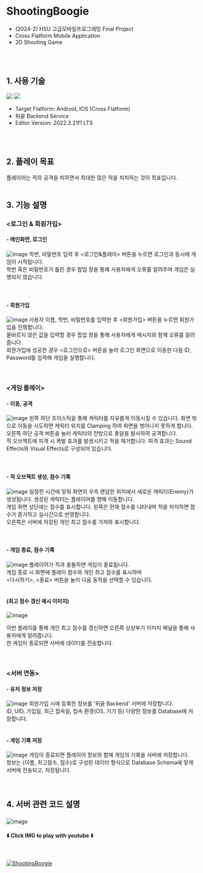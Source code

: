# ShootingBoogie
- (2024-2) HSU 고급모바일프로그래밍 Final Project
- Cross Flatform Mobile Application
- 2D Shooting Game
<br>
<br>

## 1. 사용 기술
<img src="https://img.shields.io/badge/unity-%23000000.svg?style=for-the-badge&logo=unity&logoColor=white"/> <img src="https://img.shields.io/badge/c%23-%23239120.svg?style=for-the-badge&logo=c-sharp&logoColor=white"/>
<br>
- Target Flatform: Android, IOS (Cross Flatform)
- 뒤끝 Backend Service
- Editor Version: 2022.3.21f1 LTS
<br>
<br>

## 2. 플레이 목표
플레이어는 적의 공격을 피하면서 최대한 많은 적을 처치하는 것이 목표입니다.
<br>
<br>

## 3. 기능 설명
### <로그인 & 회원가입> 
#### - 메인화면, 로그인
![image](https://github.com/user-attachments/assets/8f6920b6-8c40-4bea-ac7a-fb796f84c62b)
학번, 비밀번호 입력 후 <로그인&플레이> 버튼을 누르면 로그인과 동시에 게임이 시작됩니다.<br>
학번 혹은 비밀번호가 틀린 경우 팝업 창을 통해 사용자에게 오류를 알려주며 게임은 실행되지 않습니다.<br>
<br>
<br>

#### - 회원가입
![image](https://github.com/user-attachments/assets/afe06226-478f-4273-9211-70651446738a)
사용자 이름, 학번, 비밀번호를 입력한 후 <회원가입> 버튼을 누르면 회원가입을 진행합니다.<br>
올바르지 않은 값을 입력할 경우 팝업 창을 통해 사용자에게 메시지와 함께 오류를 알려줍니다.<br>
회원가입에 성공한 경우 <로그인으로> 버튼을 눌러 로그인 화면으로 이동한 다음 ID, Password를 입력해 게임을 실행합니다.<br>
<br>
<br>

### <게임 플레이>
#### - 이동, 공격
![image](https://github.com/user-attachments/assets/949f6a16-0e45-4ada-8345-724786028d80)
왼쪽 하단 조이스틱을 통해 캐릭터를 자유롭게 이동시킬 수 있습니다. 화면 밖으로 이동을 시도하면 캐릭터 위치를 Clamping 하여 화면을 벗어나지 못하게 합니다.<br>
오른쪽 하단 공격 버튼을 눌러 캐릭터의 전방으로 총알을 발사하여 공격합니다.<br>
적 오브젝트에 피격 시 폭발 효과를 발생시키고 적을 제거합니다. 피격 효과는 Sound Effects와 Visual Effects로 구성되어 있습니다.<br>
<br>
<br>

#### - 적 오브젝트 생성, 점수 기록
![image](https://github.com/user-attachments/assets/6921a82c-1454-400c-ac1f-bdcc2682305c)
일정한 시간에 맞춰 화면의 우측 랜덤한 위치에서 새로운 캐릭터(Enemy)가 생성됩니다. 생성된 캐릭터는 플레이어를 향해 이동합니다.<br>
게임 화면 상단에는 점수를 표시합니다. 왼쪽은 현재 점수를 나타내며 적을 처치하면 점수가 증가하고 실시간으로 반영합니다.<br>
오른쪽은 서버에 저장된 개인 최고 점수를 가져와 표시합니다.<br>
<br>
<br>

#### - 게임 종료, 점수 기록
![image](https://github.com/user-attachments/assets/0bd48e64-408b-4f63-9b8e-861c0bab74da)
플레이어가 적과 충돌하면 게임이 종료됩니다.<br>
게임 종료 시 화면에 플레이 점수와 개인 최고 점수를 표시하며<br>
<다시하기>, <종료> 버튼을 눌러 다음 동작을 선택할 수 있습니다.<br>
<br>

#### (최고 점수 갱신 예시 이미지) <br>

![image](https://github.com/user-attachments/assets/5238fa8f-5e02-4884-9453-daaefff390d3)

이번 플레이를 통해 개인 최고 점수를 갱신하면 오른쪽 상상부기 이미지 패널을 통해 사용자에게 알려줍니다.<br>
한 게임이 종료되면 서버에 데이터를 전송합니다.<br>
<br>
<br>

### <서버 연동>
#### - 유저 정보 저장
![image](https://github.com/user-attachments/assets/bbd980ae-a29c-417f-b717-723046b7bfaa)
회원가입 시에 등록한 정보를 '뒤끝 Backend' 서버에 저장합니다.<br>
ID, UID, 가입일, 최근 접속일, 접속 환경(OS, 기기 등) 다양한 정보를 Database에 저장합니다.<br>
<br>

#### - 게임 기록 저장
![image](https://github.com/user-attachments/assets/e2032486-e4bc-4674-a546-7b0302e758f1)
게임이 종료되면 플레이어 정보와 함께 게임의 기록을 서버에 저장합니다.<br>
정보는 {이름, 최고점수, 점수}로 구성된 데이터 형식으로 Database Schema에 맞게 서버에 전송되고, 저장됩니다.<br>
<br>
<br>

## 4. 서버 관련 코드 설명
### <Auth>
![image](https://github.com/user-attachments/assets/5107ed44-9722-4062-95fd-b4d53085e699)




#### ⬇️ Click IMG to play with youtube ⬇️
<br>

[![ShootingBoogie](http://img.youtube.com/vi/FwppFrsJ_so/0.jpg)](https://youtu.be/FwppFrsJ_so?t=0s)
